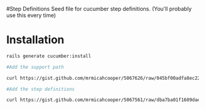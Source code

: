 #Step Definitions
Seed file for cucumber step definitions. (You'll probably use this every time)

# Installation

```bash
rails generate cucumber:install

#Add the support path

curl https://gist.github.com/mrmicahcooper/5067626/raw/045bf00adfa8ec224d89ecb561cf16a2f77cbb01/cucumber_support_paths.rb -o --create-dirs features/support/paths.rb

#Add the step definitions

curl https://gist.github.com/mrmicahcooper/5067561/raw/dba7ba01f1609dae12ed189693840ac911250577/step_definitions.rb -o --create-dirs features/step_definitions/web_steps.rb
```
